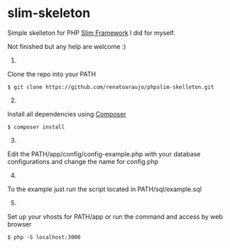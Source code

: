 # slim-skeleton
Simple skelleton for PHP [Slim Framework](https://github.com/slimphp/Slim) I did for myself.

Not finished but any help are welcome :)

1.
Clone the repo into your PATH
```
$ git clone https://github.com/renatoaraujo/phpslim-skelleton.git
```

2.
Install all dependencies using [Composer](https://getcomposer.org/)
```
$ composer install
```

3.
Edit the PATH/app/config/config-example.php with your database configurations and change the name for config.php

4.
To the example just run the script located in PATH/sql/example.sql

5.
Set up your vhosts for PATH/app or run the command and access by web browser
```
$ php -S localhost:3000
```
